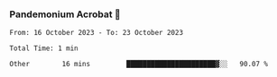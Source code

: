 ### Pandemonium Acrobat 🤸

<!--START_SECTION:waka-->

```all_time
From: 16 October 2023 - To: 23 October 2023

Total Time: 1 min

Other        16 mins         ██████████████████████▓░░   90.07 %
```

<!--END_SECTION:waka-->
